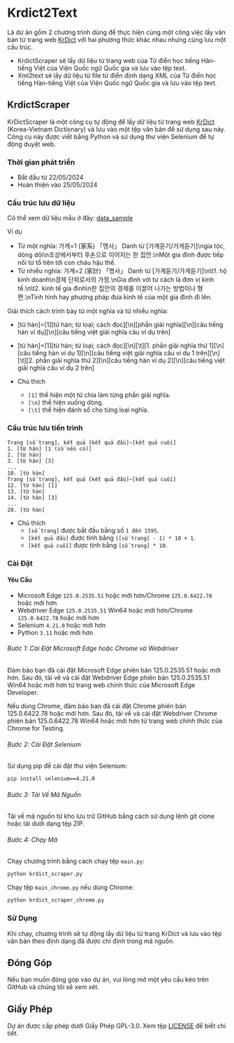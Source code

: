 # Krdict2Text

Là dự án gồm 2 chương trình dùng để thực hiện cùng một công việc lấy văn bản từ trang web [KrDict](https://krdict.korean.go.kr/m/vie) với hai phương thức khác nhau nhưng cùng lưu một cấu trúc.
- KrdictScraper sẽ lấy dữ liệu từ trang web của Từ điển học tiếng Hàn-tiếng Việt của Viện Quốc ngữ Quốc gia và lưu vào tệp text.
- Xml2text sẽ lấy dữ liệu từ file từ điển định dạng XML của Từ điển học tiếng Hàn-tiếng Việt của Viện Quốc ngữ Quốc gia và lưu vào tệp text.

## KrdictScraper

KrDictScraper là một công cụ tự động để lấy dữ liệu từ trang web [KrDict](https://krdict.korean.go.kr/m/vie) (Korea-Vietnam Dictionary) và lưu vào một tệp văn bản để sử dụng sau này. Công cụ này được viết bằng Python và sử dụng thư viện Selenium để tự động duyệt web.

### Thời gian phát triển
- Bắt đầu từ 22/05/2024
- Hoàn thiện vào 25/05/2024

### Cấu trúc lưu dữ liệu
Có thể xem dữ liệu mẫu ở đây: [data_sample](data_sample)

Ví dụ
- Từ một nghĩa: 가계=1 (家系) 「명사」 Danh từ [가계듣기/가게듣기]\ngia tộc, dòng dõi\n조상에서부터 후손으로 이어지는 한 집안.\nMột gia đình được tiếp nối từ tổ tiên tới con cháu hậu thế.
- Từ nhiều nghĩa: 가계=2 (家計) 「명사」 Danh từ [가계듣기/가게듣기]\n\t1. hộ kinh doanh\n경제 단위로서의 가정.\nGia đình với tư cách là đơn vị kinh tế.\n\t2. kinh tế gia đình\n한 집안의 경제를 이끌어 나가는 방법이나 형편.\nTình hình hay phương pháp đưa kinh tế của một gia đình đi lên.

Giải thích cách trình bày từ một nghĩa và từ nhiều nghĩa:
- [từ hàn]=[1][từ hán; từ loại; cách đọc][\n][phần giải nghĩa][\n][câu tiếng hàn ví dụ][\n][câu tiếng việt giải nghĩa câu ví dụ trên]
- [từ hàn]=[1][từ hán; từ loại; cách đọc][\n][\t][1. phần giải nghĩa thứ 1][\n][câu tiếng hàn ví dụ 1][\n][câu tiếng việt giải nghĩa câu ví dụ 1 trên][\n][\t][2. phần giải nghĩa thứ 2][\n][câu tiếng hàn ví dụ 2][\n][câu tiếng việt giải nghĩa câu ví dụ 2 trên]

- Chú thích
  - `[1]` thể hiện một từ chia làm từng phần giải nghĩa.
  - `[\n]` thể hiện xuống dòng.
  - `[\t]` thể hiện đánh số cho từng loại nghĩa.

### Cấu trúc lưu tiến trình

```
Trang [số trang], kết quả [kết quả đầu]~[kết quả cuối]
1. [từ hàn] [1 (số nếu có)]
2. [từ hàn]
3. [từ hàn] [3]
...
10. [từ hàn]
Trang [số trang], kết quả [kết quả đầu]~[kết quả cuối]
12. [từ hàn] [1]
13. [từ hàn]
14. [từ hàn] [3]
...
20. [từ hàn]
```

- Chú thích
  - `[số trang]` được bắt đầu bằng số `1 đến 1595`.
  - `[kết quả đầu]` được tính bằng `([số trang] - 1) * 10 + 1`.
  - `[kết quả cuối]` được tính bằng `[số trang] * 10`.

### Cài Đặt

#### Yêu Cầu

- Microsoft Edge `125.0.2535.51` hoặc mới hơn/Chrome `125.0.6422.78` hoặc mới hơn
- Webdriver Edge `125.0.2535.51` Win64 hoặc mới hơn/Chrome `125.0.6422.78` hoặc mới hơn
- Selenium `4.21.0` hoặc mới hơn
- Python `3.11` hoặc mới hơn

###### Bước 1: Cài Đặt Microsoft Edge hoặc Chrome và Webdriver

Đảm bảo bạn đã cài đặt Microsoft Edge phiên bản 125.0.2535.51 hoặc mới hơn. Sau đó, tải về và cài đặt Webdriver Edge phiên bản 125.0.2535.51 Win64 hoặc mới hơn từ trang web chính thức của Microsoft Edge Developer.

Nếu dùng Chrome, đảm bảo bạn đã cài đặt Chrome phiên bản 125.0.6422.78 hoặc mới hơn. Sau đó, tải về và cài đặt Webdriver Chrome phiên bản 125.0.6422.78 Win64 hoặc mới hơn từ trang web chính thức của Chrome for Testing.

###### Bước 2: Cài Đặt Selenium

Sử dụng pip để cài đặt thư viện Selenium:

```bash
pip install selenium==4.21.0
```

###### Bước 3: Tải Về Mã Nguồn

Tải về mã nguồn từ kho lưu trữ GitHub bằng cách sử dụng lệnh git clone hoặc tải dưới dạng tệp ZIP.

###### Bước 4: Chạy Mã

Chạy chương trình bằng cách chạy tệp `main.py`:

```bash
python krdict_scraper.py
```

Chạy tệp `main_chrome.py` nếu dùng Chrome:

```bash
python krdict_scraper_chrome.py
```

### Sử Dụng

Khi chạy, chương trình sẽ tự động lấy dữ liệu từ trang KrDict và lưu vào tệp văn bản theo định dạng đã được chỉ định trong mã nguồn.

## Đóng Góp

Nếu bạn muốn đóng góp vào dự án, vui lòng mở một yêu cầu kéo trên GitHub và chúng tôi sẽ xem xét.

## Giấy Phép

Dự án được cấp phép dưới Giấy Phép GPL-3.0. Xem tệp [LICENSE](LICENSE) để biết chi tiết.
